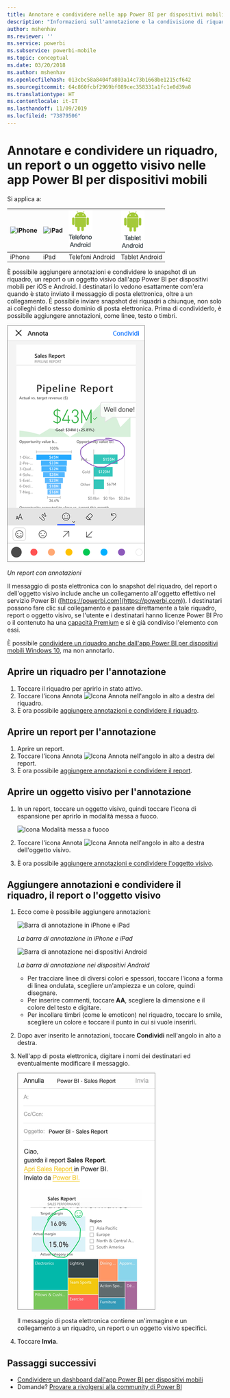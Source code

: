 ```yaml
---
title: Annotare e condividere nelle app Power BI per dispositivi mobili
description: "Informazioni sull'annotazione e la condivisione di riquadri, report e oggetti visivi dall'app Microsoft Power BI per dispositivi mobili iOS e Android. "
author: mshenhav
ms.reviewer: ''
ms.service: powerbi
ms.subservice: powerbi-mobile
ms.topic: conceptual
ms.date: 03/20/2018
ms.author: mshenhav
ms.openlocfilehash: 013cbc58a8404fa803a14c73b1668be1215cf642
ms.sourcegitcommit: 64c860fcbf2969bf089cec358331a1fc1e0d39a8
ms.translationtype: HT
ms.contentlocale: it-IT
ms.lasthandoff: 11/09/2019
ms.locfileid: "73879506"
---
```

# <a name="annotate-and-share-a-tile-report-or-visual-in-power-bi-mobile-apps"></a>Annotare e condividere un riquadro, un report o un oggetto visivo nelle app Power BI per dispositivi mobili
Si applica a:

| ![iPhone](./media/mobile-annotate-and-share-a-tile-from-the-mobile-apps/iphone-logo-50-px.png) | ![iPad](./media/mobile-annotate-and-share-a-tile-from-the-mobile-apps/ipad-logo-50-px.png) | ![Telefono Android](./media/mobile-annotate-and-share-a-tile-from-the-mobile-apps/android-phone-logo-50-px.png) | ![Tablet Android](./media/mobile-annotate-and-share-a-tile-from-the-mobile-apps/android-tablet-logo-50-px.png) |
|:--- |:--- |:--- |:--- |
| iPhone |iPad |Telefoni Android |Tablet Android |

È possibile aggiungere annotazioni e condividere lo snapshot di un riquadro, un report o un oggetto visivo dall'app Power BI per dispositivi mobili per iOS e Android. I destinatari lo vedono esattamente com'era quando è stato inviato il messaggio di posta elettronica, oltre a un collegamento. È possibile inviare snapshot dei riquadri a chiunque, non solo ai colleghi dello stesso dominio di posta elettronica. Prima di condividerlo, è possibile aggiungere annotazioni, come linee, testo o timbri.

![Report con annotazioni](./media/mobile-annotate-and-share-a-tile-from-the-mobile-apps/power-bi-iphone-annotate.png)

*Un report con annotazioni*

Il messaggio di posta elettronica con lo snapshot del riquadro, del report o dell'oggetto visivo include anche un collegamento all'oggetto effettivo nel servizio Power BI ([https://powerbi.com](https://powerbi.com)). I destinatari possono fare clic sul collegamento e passare direttamente a tale riquadro, report o oggetto visivo, se l'utente e i destinatari hanno licenze Power BI Pro o il contenuto ha una [capacità Premium](../../service-premium-what-is.md) e si è già condiviso l'elemento con essi. 

È possibile [condividere un riquadro anche dall'app Power BI per dispositivi mobili Windows 10](mobile-windows-10-phone-app-get-started.md), ma non annotarlo.

## <a name="open-a-tile-for-annotating"></a>Aprire un riquadro per l'annotazione
1. Toccare il riquadro per aprirlo in stato attivo.
2. Toccare l'icona Annota ![Icona Annota](./././media/mobile-annotate-and-share-a-tile-from-the-mobile-apps/power-bi-ios-annotate-icon.png) nell'angolo in alto a destra del riquadro.
3. È ora possibile [aggiungere annotazioni e condividere il riquadro](mobile-annotate-and-share-a-tile-from-the-mobile-apps.md#annotate-and-share-the-tile-report-or-visual).

## <a name="open-a-report-for-annotating"></a>Aprire un report per l'annotazione
1. Aprire un report. 
2. Toccare l'icona Annota ![Icona Annota](./././media/mobile-annotate-and-share-a-tile-from-the-mobile-apps/power-bi-ios-annotate-icon.png) nell'angolo in alto a destra del report.
3. È ora possibile [aggiungere annotazioni e condividere il report](mobile-annotate-and-share-a-tile-from-the-mobile-apps.md#annotate-and-share-the-tile-report-or-visual).

## <a name="open-a-visual-for-annotating"></a>Aprire un oggetto visivo per l'annotazione
1. In un report, toccare un oggetto visivo, quindi toccare l'icona di espansione per aprirlo in modalità messa a fuoco. 
   
    ![Icona Modalità messa a fuoco](./media/mobile-annotate-and-share-a-tile-from-the-mobile-apps/power-bi-ios-visual-focus-mode.png)
2. Toccare l'icona Annota ![Icona Annota](./././media/mobile-annotate-and-share-a-tile-from-the-mobile-apps/power-bi-ios-annotate-icon.png) nell'angolo in alto a destra dell'oggetto visivo.
3. È ora possibile [aggiungere annotazioni e condividere l'oggetto visivo](mobile-annotate-and-share-a-tile-from-the-mobile-apps.md#annotate-and-share-the-tile-report-or-visual).

## <a name="annotate-and-share-the-tile-report-or-visual"></a>Aggiungere annotazioni e condividere il riquadro, il report o l'oggetto visivo
1. Ecco come è possibile aggiungere annotazioni:  
   
   ![Barra di annotazione in iPhone e iPad](./media/mobile-annotate-and-share-a-tile-from-the-mobile-apps/power-bi-ios-annotation-menu.png)
   
   *La barra di annotazione in iPhone e iPad*
   
   ![Barra di annotazione nei dispositivi Android](./media/mobile-annotate-and-share-a-tile-from-the-mobile-apps/power-bi-android-annotate-bar.png)
   
   *La barra di annotazione nei dispositivi Android*
   
   * Per tracciare linee di diversi colori e spessori, toccare l'icona a forma di linea ondulata, scegliere un'ampiezza e un colore, quindi disegnare.  
   * Per inserire commenti, toccare **AA**, scegliere la dimensione e il colore del testo e digitare.  
   * Per incollare timbri (come le emoticon) nel riquadro, toccare lo smile, scegliere un colore e toccare il punto in cui si vuole inserirli.   
2. Dopo aver inserito le annotazioni, toccare **Condividi** nell'angolo in alto a destra.
3. Nell'app di posta elettronica, digitare i nomi dei destinatari ed eventualmente modificare il messaggio.  
   
   ![Report con annotazioni nella posta elettronica](./media/mobile-annotate-and-share-a-tile-from-the-mobile-apps/power-bi-iphone-annotate-send.png)
   
   Il messaggio di posta elettronica contiene un'immagine e un collegamento a un riquadro, un report o un oggetto visivo specifici. 
4. Toccare **Invia**.

## <a name="next-steps"></a>Passaggi successivi
* [Condividere un dashboard dall'app Power BI per dispositivi mobili](mobile-share-dashboard-from-the-mobile-apps.md)
* Domande? [Provare a rivolgersi alla community di Power BI](https://community.powerbi.com/)

